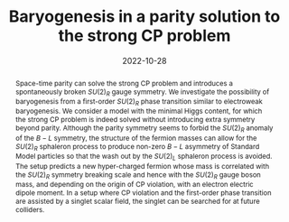 ---
title: "Baryogenesis in a parity solution to the strong CP problem"
authors:
- Keisuke Harigaya
- admin
date: "2022-10-28"
doi: "10.1007/JHEP11(2023)189"

# Schedule page publish date (NOT publication's date).
publishDate: "2023-11-27"

# Publication type.
# Legend: 0 = Uncategorized; 1 = Conference paper; 2 = Journal article;
# 3 = Preprint / Working Paper; 4 = Report; 5 = Book; 6 = Book section;
# 7 = Thesis; 8 = Patent
# publication_types: ["2"]

# Publication name and optional abbreviated publication name.
publication: "Journal of High Energy Physics"
publication_short: "JHEP"

abstract: Space-time parity can solve the strong CP problem and introduces a spontaneously broken $SU(2)_R$ gauge symmetry. We investigate the possibility of baryogenesis from a first-order $SU(2)_R$ phase transition similar to electroweak baryogenesis. We consider a model with the minimal Higgs content, for which the strong CP problem is indeed solved without introducing extra symmetry beyond parity. Although the parity symmetry seems to forbid the $SU(2)_R$ anomaly of the $B-L$ symmetry, the structure of the fermion masses can allow for the $SU(2)_R$ sphaleron process to produce non-zero $B-L$ asymmetry of Standard Model particles so that the wash out by the $SU(2)_L$ sphaleron process is avoided. The setup predicts a new hyper-charged fermion whose mass is correlated with the $SU(2)_R$ symmetry breaking scale and hence with the $SU(2)_R$ gauge boson mass, and depending on the origin of CP violation, with an electron electric dipole moment. In a setup where CP violation and the first-order phase transition are assisted by a singlet scalar field, the singlet can be searched for at future colliders.

# Summary. An optional shortened abstract.
# summary: Space-time parity has been proposed as a solution to the strong CP problem for decades. However, electroweak (-like) baryogenesis from the $SU(2)_R \times U(1)_X \to U(1)_Y$ phase transition has been regarded as difficult. This paper investigates the possibility to realize the electroweak (-like) phase transition in such a phase transition, and discuss the resulting cosmological results.

tags:
- electroweak phase transition
- parity
- strong CP problem
- baryogenesis
- local baryogenesis
- EDM
- kaon decay
- scalar extension
- left-right symmetry
- Higgs stability
- running coupling
- electroweak baryogenesis
featured: true

links:
- name: arXiv
  url: https://arxiv.org/abs/2210.16207
url_pdf: https://arxiv.org/pdf/2210.16207.pdf
# url_code: 'https://github.com/wowchemy/wowchemy-hugo-themes'
# url_dataset: '#'
# url_poster: '#'
# url_project: ''
# url_slides: ''
# url_source: ''
# url_video: '#'

# Featured image
# To use, add an image named `featured.jpg/png` to your page's folder. 
image:
  # caption: 'Image credit: [**Unsplash**](https://unsplash.com/photos/s9CC2SKySJM)'
  focal_point: ""
  preview_only: true

# Associated Projects (optional).
#   Associate this publication with one or more of your projects.
#   Simply enter your project's folder or file name without extension.
#   E.g. `internal-project` references `content/project/internal-project/index.md`.
#   Otherwise, set `projects: []`.
projects:
- EWBG
- parity

share: false
# Slides (optional).
#   Associate this publication with Markdown slides.
#   Simply enter your slide deck's filename without extension.
#   E.g. `slides: "example"` references `content/slides/example/index.md`.
#   Otherwise, set `slides: ""`.
# slides: example
---